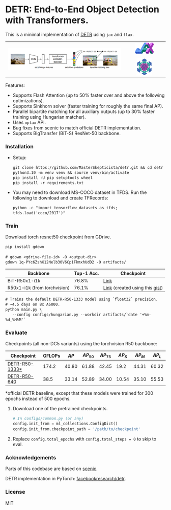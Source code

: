 # DETR: End-to-End Object Detection with Transformers.

This is a minimal implementation of [DETR](https://arxiv.org/abs/2005.12872) using `jax` and `flax`.

<table align="center">
  <tr>
    <td rowspan="2" align="center">
      <img src="https://github.com/MasterSkepticista/detr/raw/main/.github/detr.png" alt="DETR Architecture">
    </td>
    <td align="center" style="padding-bottom: 10px;">
      <img src="https://github.com/MasterSkepticista/detr/raw/main/.github/jax.png" alt="JAX logo" width="50%">
    </td>
  </tr>
  <tr>
    <td align="center">
      <img src="https://github.com/MasterSkepticista/detr/raw/main/.github/flax.png" alt="Flax logo" width="40%">
    </td>
  </tr>
</table>

Features:
* Supports Flash Attention (up to 50% faster over and above the following optimizations).
* Supports Sinkhorn solver (faster training for roughly the same final AP).
* Parallel bipartite matching for all auxiliary outputs (up to 30% faster training using Hungarian matcher).
* Uses `optax` API.
* Bug fixes from scenic to match official DETR implementation.
* Supports BigTransfer (BiT-S) ResNet-50 backbone.

### Installation

* Setup:
  ```shell
  git clone https://github.com/MasterSkepticista/detr.git && cd detr
  python3.10 -m venv venv && source venv/bin/activate
  pip install -U pip setuptools wheel
  pip install -r requirements.txt
  ```

* You may need to download MS-COCO dataset in TFDS. Run the following to download
and create TFRecords:
  ```shell
  python -c "import tensorflow_datasets as tfds; tfds.load('coco/2017')"
  ```

### Train

Download torch resnet50 checkpoint from GDrive.

```shell
pip install gdown

# gdown <gdrive-file-id> -O <output-dir>
gdown 1q-PYc6ZshX12Nelb30V6Cp1FkmxhUdD2 -O artifacts/
```

|Backbone|Top-1 Acc.|Checkpoint|
|--------|----------|----|
|BiT-R50x1-i1k|76.8%|[Link](https://drive.google.com/file/d/1iVBV9jghBR2mseSc5z2SB1b8QptI9mju/view?usp=drive_link)|
|R50x1-i1k (from torchvision)|76.1%|[Link](https://drive.google.com/file/d/1q-PYc6ZshX12Nelb30V6Cp1FkmxhUdD2/view?usp=sharing) (created using this [gist](https://gist.github.com/MasterSkepticista/c854bce837a5cb5ca0489bd33b3a2259))|

```shell
# Trains the default DETR-R50-1333 model using `float32` precision.
# ~4.5 days on 8x A6000.
python main.py \
   --config configs/hungarian.py --workdir artifacts/`date '+%m-%d_%H%M'`
```

### Evaluate
Checkpoints (all non-DC5 variants) using the torchvision R50 backbone:

|Checkpoint|GFLOPs|$AP$|$AP_{50}$|$AP_{75}$|$AP_S$|$AP_M$|$AP_L$|
|-|-|-|-|-|-|-|-|
[DETR-R50-1333*](https://drive.google.com/file/d/1fu4M3l88mhiQEUpADoUT2wrSEIZNDSqe/view?usp=sharing)|174.2|40.80|61.88|42.45|19.2|44.31|60.32|
[DETR-R50-640](https://drive.google.com/file/d/1XYV3ULIDwa59AVYSAvBeIOFXwRR_GZ46/view?usp=sharing)|38.5|33.14|52.89|34.00|10.54|35.10|55.53|

\*official DETR baseline, except that these models were trained for 300 epochs instead of 500 epochs.

1. Download one of the pretrained checkpoints.
    ```python
    # In configs/common.py (or any)
    config.init_from = ml_collections.ConfigDict()
    config.init_from.checkpoint_path = '/path/to/checkpoint'
    ```
2. Replace `config.total_epochs` with `config.total_steps = 0` to skip to eval.

### Acknowledgements
Parts of this codebase are based on [scenic](https://github.com/google-research/scenic/).

DETR implementation in PyTorch: [facebookresearch/detr](https://github.com/facebookresearch/detr).

### License
MIT
